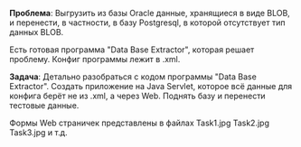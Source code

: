 **Проблема**: Выгрузить из базы Oracle данные, хранящиеся в виде BLOB, и перенести, в частности, в базу Рostgresql, в которой отсутствует тип данных BLOB.

Есть готовая программа "Data Base Extractor", которая решает проблему. Конфиг программы лежит в .xml.

**Задача**: Детально разобраться с кодом программы "Data Base Extractor". Создать приложение на Java Servlet, которое всё данные для конфига берёт не из .xml, а через Web. Поднять базу и перенести тестовые данные.

Формы Web страничек представлены в файлах Task1.jpg Task2.jpg Task3.jpg и т.д.

